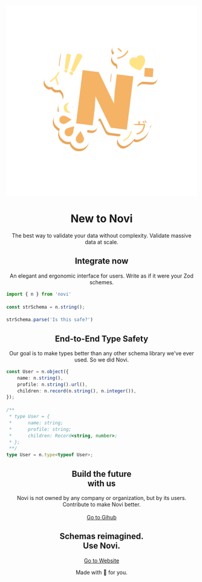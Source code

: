 ![](/assets/logo.png)

<h1 align="center">New to Novi</h1>
<p align="center">The best way to validate your data without complexity. Validate massive data at scale.</p>

<!-- <h2 align="center">End-to-End Type Safety</h2>
<p align="center">Use safe, correct and easy typing from your schema, removing any type of complexity.</p> -->

<h2 align="center">Integrate now</h2>
<p align="center">An elegant and ergonomic interface for users. Write as if it were your Zod schemes.</p>

```ts
import { n } from 'novi'

const strSchema = n.string();

strSchema.parse('Is this safe?')
```
<h2 align="center">End-to-End Type Safety</h2>
<p align="center">Our goal is to make types better than any other schema library we've ever used. So we did Novi.</p>

```ts
const User = n.object({
    name: n.string(),
    profile: n.string().url(),
    children: n.record(n.string(), n.integer()),
});

/**
 * type User = {
 *      name: string;
 *      profile: string;
 *      children: Record<string, number>;
 * }; 
 **/
type User = n.type<typeof User>;
```

<h2 align="center">Build the future<br>with us</br></h2>
<p align="center">Novi is not owned by any company or organization, but by its users. <br>Contribute to make Novi better.</br><br><a href="https://github.com/yUnreal/novi">Go to Gihub</a></br></p>

<h2 align="center">Schemas reimagined.<br>Use Novi.</br></h2>

<p align="center">
  <a href="https://novijs.vercel.app">Go to Website</a>
</p>

<p align="center">Made with 🧡 for you.</p>
